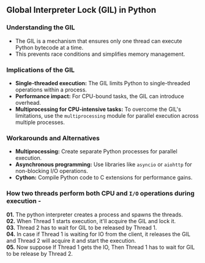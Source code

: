 ## Global Interpreter Lock (GIL) in Python

### Understanding the GIL

- The GIL is a mechanism that ensures only one thread can execute Python bytecode at a time.
- This prevents race conditions and simplifies memory management.

### Implications of the GIL

- **Single-threaded execution:** The GIL limits Python to single-threaded operations within a process.
- **Performance impact:** For CPU-bound tasks, the GIL can introduce overhead.
- **Multiprocessing for CPU-intensive tasks:** To overcome the GIL's limitations, use the `multiprocessing` module for parallel execution across multiple processes.

### Workarounds and Alternatives

- **Multiprocessing:** Create separate Python processes for parallel execution.
- **Asynchronous programming:** Use libraries like `asyncio` or `aiohttp` for non-blocking I/O operations.
- **Cython:** Compile Python code to C extensions for performance gains.

### How two threads perform both CPU and `I/O` operations during execution -

**01.** The python interpreter creates a process and spawns the threads.  
**02.** When Thread 1 starts execution, it'll acquire the GIL and lock it.  
**03.** Thread 2 has to wait for GIL to be released by Thread 1.  
**04.** In case if Thread 1 is waiting for IO from the client, it releases the GIL and Thread 2 will acquire it and start the execution.  
**05.** Now suppose If Thread 1 gets the IO, Then Thread 1 has to wait for GIL to be release by Thread 2.